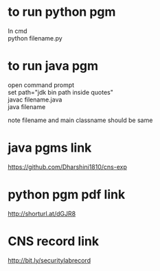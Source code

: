 # to run python pgm
In cmd    
python filename.py
# to run java pgm 
open command prompt      
set path="jdk bin path inside quotes"     
javac filename.java     
java filename     

note filename and main classname should be same
# java pgms link
https://github.com/Dharshini1810/cns-exp
# python pgm pdf link
http://shorturl.at/dGJR8
# CNS record link
http://bit.ly/securitylabrecord
